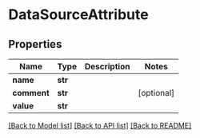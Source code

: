 # DataSourceAttribute

## Properties
Name | Type | Description | Notes
------------ | ------------- | ------------- | -------------
**name** | **str** |  | 
**comment** | **str** |  | [optional] 
**value** | **str** |  | 

[[Back to Model list]](../README.md#documentation-for-models) [[Back to API list]](../README.md#documentation-for-api-endpoints) [[Back to README]](../README.md)


